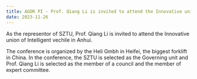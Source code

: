 ```yaml
---
title: AGDR PI - Prof. Qiang Li is invited to attend the Innovative union of Intelligent vechile in Anhui
date: 2023-11-26
---
```


As the representor of SZTU, Prof. Qiang Li is invited to attend the Innovative union of Intelligent vechile in Anhui.

<!--more-->

The conference is organized by the Heli Gmbh in Heifei, the biggest forklift in China. In the conference, the SZTU is selected as the Governing unit and Prof. Qiang Li is selected as the member of a council
and the member of expert committee.
